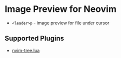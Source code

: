 # Image Preview for Neovim

- `<leader>p` - image preview for file under cursor

## Supported Plugins

- [nvim-tree.lua](https://github.com/kyazdani42/nvim-tree.lua)

